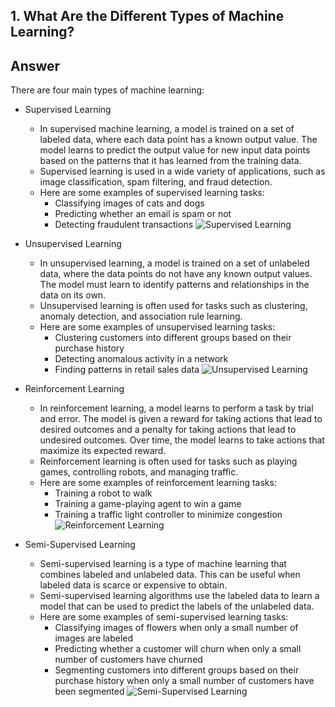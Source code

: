 ## 1. What Are the Different Types of Machine Learning?

## Answer

There are four main types of machine learning:

* Supervised Learning
    * In supervised machine learning, a model is trained on a set of labeled data, where each data point has a known output value. The model learns to predict the output value for new input data points based on the patterns that it has learned from the training data.
    * Supervised learning is used in a wide variety of applications, such as image classification, spam filtering, and fraud detection.
    * Here are some examples of supervised learning tasks:
        * Classifying images of cats and dogs
        * Predicting whether an email is spam or not
        * Detecting fraudulent transactions
    ![Supervised Learning](https://www.google.com/imgres?imgurl=https%3A%2F%2Fstatic.javatpoint.com%2Ftutorial%2Fmachine-learning%2Fimages%2Fsupervised-machine-learning.png&tbnid=9o7BIxYF6WjJwM&vet=12ahUKEwji1LSilpmCAxVE2jgGHd1rDFoQMygCegQIARBy..i&imgrefurl=https%3A%2F%2Fwww.javatpoint.com%2Fsupervised-machine-learning&docid=MVgVdWfHDgtM4M&w=600&h=300&q=supervised%20learning&client=opera-gx&ved=2ahUKEwji1LSilpmCAxVE2jgGHd1rDFoQMygCegQIARBy)

* Unsupervised Learning
    * In unsupervised learning, a model is trained on a set of unlabeled data, where the data points do not have any known output values. The model must learn to identify patterns and relationships in the data on its own.
    * Unsupervised learning is often used for tasks such as clustering, anomaly detection, and association rule learning.
    * Here are some examples of unsupervised learning tasks:
        * Clustering customers into different groups based on their purchase history
        * Detecting anomalous activity in a network
        * Finding patterns in retail sales data
    ![Unsupervised Learning](https://www.google.com/imgres?imgurl=https%3A%2F%2Fnixustechnologies.com%2Fwp-content%2Fuploads%2F2022%2F03%2Funsupervised-machine-learning-1.webp&tbnid=dkKbZ45ZkdjzpM&vet=12ahUKEwi6kPrGlpmCAxWUoekKHaCcAZwQMygEegQIARB2..i&imgrefurl=https%3A%2F%2Fnixustechnologies.com%2Funsupervised-machine-learning%2F&docid=NOwEagxlS5h2eM&w=1080&h=502&q=unsupervised%20learning&hl=en-GB&client=opera-gx&ved=2ahUKEwi6kPrGlpmCAxWUoekKHaCcAZwQMygEegQIARB2)

* Reinforcement Learning
    * In reinforcement learning, a model learns to perform a task by trial and error. The model is given a reward for taking actions that lead to desired outcomes and a penalty for taking actions that lead to undesired outcomes. Over time, the model learns to take actions that maximize its expected reward.
    * Reinforcement learning is often used for tasks such as playing games, controlling robots, and managing traffic.
    * Here are some examples of reinforcement learning tasks:
        * Training a robot to walk
        * Training a game-playing agent to win a game
        * Training a traffic light controller to minimize congestion
    ![Reinforcement Learning](https://www.google.com/imgres?imgurl=https%3A%2F%2Ftechvidvan.com%2Ftutorials%2Fwp-content%2Fuploads%2Fsites%2F2%2F2020%2F08%2FReinforcement-Learning-in-ML-TV.jpg&tbnid=3wbHL3xwAAtlUM&vet=12ahUKEwiM-MvalpmCAxXLmmMGHcPhAqsQMygCegQIARBy..i&imgrefurl=https%3A%2F%2Ftechvidvan.com%2Ftutorials%2Freinforcement-learning%2F&docid=VsfR1URN2XUbKM&w=1200&h=628&q=reinforcement%20learning&client=opera-gx&ved=2ahUKEwiM-MvalpmCAxXLmmMGHcPhAqsQMygCegQIARBy)

* Semi-Supervised Learning
    * Semi-supervised learning is a type of machine learning that combines labeled and unlabeled data. This can be useful when labeled data is scarce or expensive to obtain.
    * Semi-supervised learning algorithms use the labeled data to learn a model that can be used to predict the labels of the unlabeled data.
    * Here are some examples of semi-supervised learning tasks:
        * Classifying images of flowers when only a small number of images are labeled
        * Predicting whether a customer will churn when only a small number of customers have churned
        * Segmenting customers into different groups based on their purchase history when only a small number of customers have been segmented
    ![Semi-Supervised Learning](https://www.google.com/url?sa=i&url=https%3A%2F%2Fmedium.com%2F%40gayatri_sharma%2Fa-gentle-introduction-to-semi-supervised-learning-7afa5539beea&psig=AOvVaw35LMJpvINuT2q9vcuARL3Z&ust=1698597818609000&source=images&cd=vfe&opi=89978449&ved=0CBIQjRxqFwoTCLj9kY6YmYIDFQAAAAAdAAAAABAJ)



